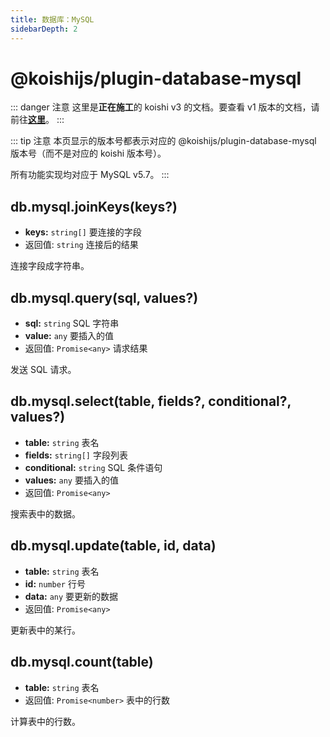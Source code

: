 ```yaml
---
title: 数据库：MySQL
sidebarDepth: 2
---
```


# @koishijs/plugin-database-mysql

::: danger 注意
这里是**正在施工**的 koishi v3 的文档。要查看 v1 版本的文档，请前往[**这里**](/v1/)。
:::

::: tip 注意
本页显示的版本号都表示对应的 @koishijs/plugin-database-mysql 版本号（而不是对应的 koishi 版本号）。

所有功能实现均对应于 MySQL v5.7。
:::

## db.mysql.joinKeys(keys?)

- **keys:** `string[]` 要连接的字段
- 返回值: `string` 连接后的结果

连接字段成字符串。

## db.mysql.query(sql, values?)

- **sql:** `string` SQL 字符串
- **value:** `any` 要插入的值
- 返回值: `Promise<any>` 请求结果

发送 SQL 请求。

## db.mysql.select(table, fields?, conditional?, values?)

- **table:** `string` 表名
- **fields:** `string[]` 字段列表
- **conditional:** `string` SQL 条件语句
- **values:** `any` 要插入的值
- 返回值: `Promise<any>`

搜索表中的数据。

## db.mysql.update(table, id, data)

- **table:** `string` 表名
- **id:** `number` 行号
- **data:** `any` 要更新的数据
- 返回值: `Promise<any>`

更新表中的某行。

## db.mysql.count(table)

- **table:** `string` 表名
- 返回值: `Promise<number>` 表中的行数

计算表中的行数。
